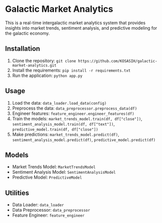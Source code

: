 # Galactic Market Analytics

This is a real-time intergalactic market analytics system that provides insights into market trends, sentiment analysis, and predictive modeling for the galactic economy.

## Installation

1. Clone the repository: `git clone https://github.com/KOSASIH/galactic-market-analytics.git`
2. Install the requirements: `pip install -r requirements.txt`
3. Run the application: `python app.py`

## Usage

1. Load the data: `data_loader.load_data(config)`
2. Preprocess the data: `data_preprocessor.preprocess_data(df)`
3. Engineer features: `feature_engineer.engineer_features(df)`
4. Train the models: `market_trends_model.train(df, df["close"])`, `sentiment_analysis_model.train(df, df["text"])`, `predictive_model.train(df, df["close"])`
5. Make predictions: `market_trends_model.predict(df)`, `sentiment_analysis_model.predict(df)`, `predictive_model.predict(df)`

## Models

* Market Trends Model: `MarketTrendsModel`
* Sentiment Analysis Model: `SentimentAnalysisModel`
* Predictive Model: `PredictiveModel`

## Utilities

* Data Loader: `data_loader`
* Data Preprocessor: `data_preprocessor`
* Feature Engineer: `feature_engineer`
